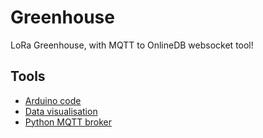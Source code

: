 # Greenhouse
LoRa Greenhouse, with MQTT to OnlineDB websocket tool!
## Tools
* [Arduino code](https://github.com/dogefreak/Greenhouse/tree/main/Arduino)
* [Data visualisation](https://github.com/dogefreak/Greenhouse/tree/main/HTTP)
* [Python MQTT broker](https://github.com/dogefreak/Greenhouse/tree/main/Python)

